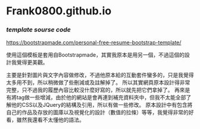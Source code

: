 # Frank0800.github.io
 

### _template sourse code_
https://bootstrapmade.com/personal-free-resume-bootstrap-template/

使用這個模板是套用自Bootstrapmade，其實我原本是用另一個，不過這個的設計我覺得更美觀。

主要是針對圖片與文字內容做修改，不過他原本給的互動套件蠻多的，只是我覺得太多用不到，所以稍微做了些刪減或及註解掉了。
所以其實網頁原本設計得非常完整，只不過我的履歷內容比較沒什麼好寫的，所以就先把它們拿掉了。
再來是有將tag做一些增減，由於他的網站是會再連到補充資料夾中，但我不太能全部了解他的CSS以及JQuery的結構及引用，所以有做一些修改。
原本設計中有包含將自己的作品及存放的圖庫以及視覺化的設計（數值的拉條）等等，我覺得非常的好看，雖然我還看不太懂他的語法。

